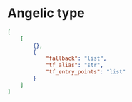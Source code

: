 # Angelic type

```json
[
    [
        {},
        {
            "fallback": "list",
            "tf_alias": "str",
            "tf_entry_points": "list"
        }
    ]
]
```
